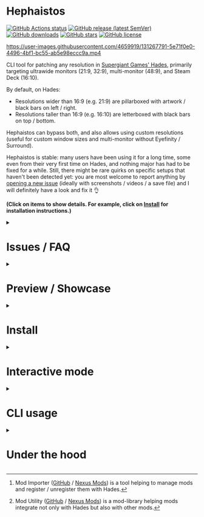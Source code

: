 # Hephaistos

[![GitHub Actions status](https://img.shields.io/github/actions/workflow/status/nbusseneau/hephaistos/build-release.yaml?branch=main)](https://github.com/nbusseneau/hephaistos/actions/workflows/build-release.yaml?query=branch%3Amain)
[![GitHub release (latest SemVer)](https://img.shields.io/github/v/release/nbusseneau/hephaistos)](https://github.com/nbusseneau/hephaistos/releases/latest)
[![GitHub downloads](https://img.shields.io/github/downloads/nbusseneau/hephaistos/total)](https://github.com/nbusseneau/hephaistos/releases)
[![GitHub stars](https://img.shields.io/github/stars/nbusseneau/hephaistos)](https://github.com/nbusseneau/hephaistos/stargazers)
[![GitHub license](https://img.shields.io/github/license/nbusseneau/hephaistos)](https://github.com/nbusseneau/hephaistos/blob/main/LICENSE)

https://user-images.githubusercontent.com/4659919/131267791-5e71f0e0-4496-4bf1-bc55-ab5e98eccc9a.mp4

CLI tool for patching any resolution in [Supergiant Games' Hades](https://store.steampowered.com/app/1145360/Hades/), primarily targeting ultrawide monitors (21:9, 32:9), multi-monitor (48:9), and Steam Deck (16:10).

By default, on Hades:

- Resolutions wider than 16:9 (e.g. 21:9) are pillarboxed with artwork / black bars on left / right.
- Resolutions taller than 16:9 (e.g. 16:10) are letterboxed with black bars on top / bottom.

Hephaistos can bypass both, and also allows using custom resolutions (useful for custom window sizes and multi-monitor without Eyefinity / Surround).

Hephaistos is stable: many users have been using it for a long time, some even from their very first time on Hades, and nothing major has had to be fixed for a while.
Still, there might be rare quirks on specific setups that haven't been detected yet: you are most welcome to report anything by [opening a new issue](https://github.com/nbusseneau/hephaistos/issues/new) (ideally with screenshots / videos / a save file) and I will definitely have a look and fix it&nbsp;👌

**(Click on items to show details. For example, click on [Install](#install) for installation instructions.)**

<details>
<summary><h1>Issues / FAQ</h1></summary>

**(Click on items to show details)**

<details>
<summary><h3>Black / empty bars on the main menu and other menus in game (e.g. Mirror of Night)</h3></summary>

**Short answer:** Hephaistos cannot resize static assets such as animations / FMVs (e.g. main menu) and most on-screen artwork (e.g. in-game menus, dialogues): they will stay at 16:9 in the center of the screen.

**Longer answer:** These static assets were designed by Supergiant Games with the assumption of a 1920x1080 viewport. If Hephaistos were to resize them to fit the screen, they would either have to be distorted (which would be very ugly) or cut (which loses information and would not work for menus anyway, because there are often buttons on the edges that would be cut). Instead, Hephaistos simply centers them, which is why black bars or empty bars are displayed: Hephaistos cannot "invent" something to display instead 😉

There is one exception to the rule: fullscreen overlays (e.g. red flash when getting hit, dialogue dimming) are resized to fit the whole screen instead of being kept in the center. This is done because fullscreen overlays can be stretched without visual artifacts.

Also of note: there are a few assets that actually extend beyond 1920x1080, so these extra bits will now be displayed since the artwork is centered (e.g. Chaos dialogue, Pact of Punishment menu). This was impossible to tell from the original game (since it was cut at 1920x1080), so you are in fact getting a bit more of Hades artwork when using Hephaistos 😁

</details>

<details>
<summary><h3><code>Windows protected your PC</code> popup when trying to run Hephaistos</h3></summary>

Windows SmartScreen is being extra paranoid because Hephaistos is not an EV-signed executable (this costs money).
To run Hephaistos, click on `More info` in the center of the screen and then `Run anyway`.

Note: if you are a power user, you may want to disable Windows SmartScreen altogether (`Reputation-based protection settings` > turn `Potentially unwanted app blocking` off).

</details>

<details>
<summary><h3>Antivirus software says Hephaistos is a virus</h3></summary>

This is a false positive due to Hephaistos containing hex editing code (required for patching Hades' executables) and using PyInstaller for packaging.
It is common for hex-editing PyInstaller-based programs to get falsely detected by AV software and there is nothing I can do about it (see [here](https://github.com/pyinstaller/pyinstaller/blob/develop/.github/ISSUE_TEMPLATE/antivirus.md)).

All I can do is tell you that if you downloaded Hephaistos from this GitHub repository, you are safe to run it (the Windows build is automatically bundled with PyInstaller and directly uploaded to GitHub by GitHub runners themselves, there is very little chance it was tampered with in any way).
If you don't want to trust `hephaistos.exe`, I would recommend reading the source code and using the Python version yourself.

Another solution I would suggest is to remove your antivirus software and stick with the default Windows Defender antivirus. Unlike in ancient times, Windows does a good job at protecting users nowadays, and it also seems not to falsely detect `hephaistos.exe` as a virus (well, at least in most cases). This will also boost your PC performance because third party AV software is very bad for performance (and there is nothing you can do about it).

</details>

<details>
<summary><h3>I thought Supergiant Games said ultrawide was not possible. Why did they lie?</h3></summary>

This is what Supergiant Games said ([source](https://steamcommunity.com/app/1145360/discussions/0/4436564907312758813#c4436564907314425087)):

> Hades is a 2D game and many aspects of it are built around the 16:9 aspect ratio. We cannot just extend the game viewport to ultrawide resolution without introducing a wide variety of problems.

**Short answer:** Personally, I don't think SGG was lying. I've seen the "wide variety of problems" they are talking about, and I believe they said this because of technical debt in their tool chain that'd be impossible for them address properly in a timely manner (it would cost too much).

**Longer answer:** There were definitely a lot of things of fix, this mod was more involved than the typical ultrawide fix mod. The vast majority of ultrawide fixes are for 3D games where one only needs to remove intentional limitations on viewport / aspect ratio with a hex patch (example: Horizon Zero Dawn), hence why generic solutions such as [SUWSF](https://github.com/PhantomGamers/SUWSF) are very useful. In Hades' case, the UI is very, very elaborate (many different menus, each with their own on-screen artworks and interactions), hence an ad-hoc solution dynamically re-adjusting UI elements was required, resulting in a tremendous amount of additional custom work so that individual UI elements are properly positioned after resizing the viewport.

I can see why SGG would not want to invest in supporting this in an official capacity. As a modder if something's not working perfectly well in the modded resolution I can just say "eh, whatever", whereas a less-than-perfect implementation from SGG might be considered botched by users (and rightfully so: if you state you are supporting a resolution, then of course users will expect it to be supported).

After reverse engineering the thing, it seems to me their UI / UX tool stack (e.g. whatever the artists / designers use to create the HUD) would need a huge refactoring to allow for proper support of arbitrary aspect ratios. Deriving from the fixes I had to do, I'm 99% sure the 16:9 limitation actually exists solely due to how their custom in-house tools happened to evolve over the years (they have been reusing stuff since Bastion), and the fact all their games are limited in a similar way is just a byproduct of this (it's basically technical debt). Assuming they did address it, then on top of that they'd have to have people that actually do test arbitrary aspect ratios, and think about how to handle every edge case, etc.

From a business perspective, it's a trade off between the investment required for such a small user base vs. the need / want to gain respect from this small user base, and I'm not blaming SGG for not doing it considering their resources: it's not a huge AAA, this type of complex technical debt is not free to address (it's actually very costly), and at some point business decisions need to be made.

Also, remember that they stopped active development work on Hades a long while ago. We can always hope that at some point they'll be able to address this technical debt and have their next games support ultrawide officially...! 🤞

</details>

<details>
<summary><h3>Can I get banned for using Hephaistos?</h3></summary>

No. Hades is an offline game and is not tamper-protected on any platform (e.g. no VAC on Steam): you will not get banned.

</details>

<details>
<summary><h3>Do achievements still work when using Hephaistos?</h3></summary>

**Short answer:** Yes. Hades uses client-side achievements (i.e. achievements are managed by the game, not by Steam / Epic Games / Microsoft Store) and Hephaistos does not touch anything achievements-related: achievements still work exactly like in the original game.

**Longer answer:** No matter the platform (Steam, Epic Games, Microsoft Store), achievements can be of 2 types: client (offline checks) or server (online checks).

Client achievements are most common. In this mode, achievements are handled client-side (i.e. by the game), offline. There is no check or anything done by the platform: the client sends a message saying "unlock X achievement on Y game" and platform says "sure". This is why you can use [Steam Achievement Manager](https://github.com/gibbed/SteamAchievementManager) to unlock (and even relock) any client achievement of your choice without any consequences. Client achievements are basically "we don't care if anyone cheats, this is only for fun" achievements.

Server achievements are less common. In this mode, achievements are handled server-side (i.e. by the game server or the platform), online. This makes it harder to cheat achievements because the client does not have direct control over achievement checks. If the client (i.e. the game) is also tamper-protected (e.g. Steam's VAC system), then cheating is extremely hard / impossible. Server achievements are basically "serious" achievements.

Any game (no matter if offline or online) can use any type of achievements (client or server). There can even be a mix of both client and server achievements on the same game. With that said:

- Offline games will almost always use client achievements. It is very rare for offline games to use server achievements.
- Online games will typically either:
  - Use only client achievements (and rarely a few server achievements, usually newer achievements added after release).
  - Use only server achievements (and rarely a few client achievements, usually older legacy achievements added before release).

In any case, the takeaway is that there is no reason any mod would disable achievements on any game without tamper-protection:

- Client achievements should not be disabled by the mod (unless you specifically use a mod that says it does that).
- Server achievements cannot be disabled by the mod, period.

However, if the game does use tamper-protection, then you don't want to use any mod at all (even if the mod actually does nothing) because you'd get flagged just because your game has been modified.

In Hades' case, the game is offline, only uses client achievements, and is not tamper-protected. Hephaistos does not touch anything achievements-related: achievements still work exactly like in the original game, so you may do whatever you want with the achievements including using [Steam Achievement Manager](https://github.com/gibbed/SteamAchievementManager) to unlock / relock all of them if you please.

</details>

<details>
<summary><h3>How can I support Hephaistos? Do you have a Patreon or anything? </h3></summary>

Thank you very much, you're not the first one to ask but I don't want to accept donations.
I would instead suggest you spend the money to gift Hades to someone, or to buy another indie game (may I recommend Hotline Miami? 🤩).

</details>

<details>
<summary><h3>Why is it spelled Hephaistos and not Hephaestus / Hephaestos?</h3></summary>

_Ἥφαιστος_ in Ancient Greek can be [transliterated](https://en.wikipedia.org/wiki/Romanization_of_Greek) closest to _Hḗphaistos_. Apparently this is also the ["chiefly academic"](https://en.wiktionary.org/wiki/Hephaestus#Alternative_forms) term. Anyway it was mostly a little fun for myself :)

</details>

</details>

<details>
<summary><h1>Preview / Showcase</h1></summary>

## Before / after comparisons

**(Click on items to show details)**

<details>
<summary>21:9</summary>

![21-9_vanilla](https://user-images.githubusercontent.com/4659919/178168394-99b68f49-b391-4fa9-9f5b-89be99981a91.jpg)
![21-9_hephaistos](https://user-images.githubusercontent.com/4659919/178168395-2f730460-a8c8-4d11-8a35-8f3b0c003626.jpg)

</details>

<details>
<summary>32:9</summary>

![32-9_vanilla](https://user-images.githubusercontent.com/4659919/178283682-45ed919f-a156-4fab-a977-137cf711651e.jpg)
![32-9_hephaistos](https://user-images.githubusercontent.com/4659919/178281266-73f3e3f2-f47a-4d91-8705-16c3d8274ba2.jpg)

</details>

<details>
<summary>48:9 / triple screen (with HUD centered)</summary>

![48-9_vanilla](https://user-images.githubusercontent.com/4659919/178281805-5c43f3e4-cdde-44cb-ba26-e5648c054007.jpg)
![48-9_hephaistos](https://user-images.githubusercontent.com/4659919/178281402-53ad9ba3-32a4-4906-b6f5-0127e13991a1.jpg)

</details>

<details>
<summary>16:10 / Steam Deck</summary>

![SteamDeck](https://user-images.githubusercontent.com/4659919/178277503-b13e6e74-9527-41dd-8cf4-d52fee010b64.jpg)

</details>

## Additional screenshots

**(Click on items to show details)**

<details>
<summary>21:9</summary>

<img src="https://user-images.githubusercontent.com/4659919/131758654-652b8a8f-6bf9-472e-b645-98b257eaf05d.png" width="45%"></img> <img src="https://user-images.githubusercontent.com/4659919/131758678-340cbe57-bc92-473d-9df4-76f0e2b7470d.png" width="45%"></img> <img src="https://user-images.githubusercontent.com/4659919/178073900-dbcb9560-5635-444d-8327-676d2b316335.jpg" width="45%"></img> <img src="https://user-images.githubusercontent.com/4659919/178073861-1f73bcc2-69ca-4c01-91ee-a808c82e5a8a.jpg" width="45%"></img>

</details>

<details>
<summary>32:9</summary>

<img src="https://user-images.githubusercontent.com/4659919/131758668-e2ace1db-fefa-4aa8-a1de-d9271eeb5e3e.png" width="45%"></img> <img src="https://user-images.githubusercontent.com/4659919/131758683-2baf86f6-0214-4748-9e86-8cf3ee7c9e83.png" width="45%"></img> <img src="https://user-images.githubusercontent.com/4659919/178073909-3d955440-1bd7-4cc6-9fae-a06a2a1c39a9.jpg" width="45%"></img> <img src="https://user-images.githubusercontent.com/4659919/178073940-9e1963af-dac7-4317-ab81-57aa0b42f2a1.jpg" width="45%"></img>

</details>

<details>
<summary>48:9 / triple screen (with HUD centered)</summary>

<img src="https://user-images.githubusercontent.com/4659919/132792501-fcbcbf9a-5b02-4f2c-a6e3-da90fb7d0393.jpg" width="45%"></img> <img src="https://user-images.githubusercontent.com/4659919/132792617-79dfd680-0102-4564-9944-d33fb2b057b8.jpg" width="45%"></img> <img src="https://user-images.githubusercontent.com/4659919/178073914-473560fe-872b-47a9-b1d0-95152e92f11c.jpg" width="45%"></img> <img src="https://user-images.githubusercontent.com/4659919/178073931-b43d2240-0a25-4554-aece-f9f306776d0a.jpg" width="45%"></img>

</details>

<details>
<summary>16:10 / Steam Deck</summary>

<img src="https://user-images.githubusercontent.com/4659919/178074465-a920265d-401c-4adb-b7e5-37b50d334f3b.jpg" width="45%"></img> <img src="https://user-images.githubusercontent.com/4659919/178074470-0a0281ec-1fae-47e5-bd13-e57823629c71.jpg" width="45%"></img> <img src="https://user-images.githubusercontent.com/4659919/178074482-0d25d9da-4bb2-473a-9a4f-7c45bb666fa3.jpg" width="45%"></img> <img src="https://user-images.githubusercontent.com/4659919/178074474-fb093287-21f7-4356-b899-da9bbd2ea98e.jpg" width="45%"></img>

</details>

> ℹ️ More images can be found over at [Nexus Mods](https://www.nexusmods.com/hades/mods/107?tab=images) and [WSGF](https://www.wsgf.org/dr/hades/en).

</details>

<details>
<summary><h1>Install</h1></summary>

Hephaistos can be downloaded as an executable for Windows, macOS, and Linux, or as a Python archive, and must be placed in the `Hades` directory. **(Click on items to show details)**

<details>
<summary>Windows</summary>

- Download [hephaistos-windows.zip](https://github.com/nbusseneau/hephaistos/releases/latest/download/hephaistos-windows.zip).
- Extract the archive. You should get an `hephaistos.exe` executable.
- Move `hephaistos.exe` to the `Hades` directory. It must be placed right next to the default Hades files:
  - Steam / Epic Games / Heroic
    ```
    Hades/
    ├── Content/
    ├── x64/
    ├── x64Vk/
    ├── x86/
    └── hephaistos.exe
    ```
    > ⚠️&nbsp;If you don't know where `Hades` is, Hephaistos can try to give you a tip by auto-detecting from Steam / Epic Games / Heroic configuration files: double-click `hephaistos.exe`.
    > Note that you still have to move `hephaistos.exe` to the `Hades` directory manually before continuing.
  - Microsoft Store
    ```
    Hades/
    ├── Content/
    │   ├── Content/
    │   ├── ja/
    │   ├── Hades.exe
    │   └── ...
    ├── [hidden file] E0A69B86-F3DD-416D-BCA8-3782255B0B74
    ├── [hidden file] ...
    └── hephaistos.exe
    ```
    > ⚠️&nbsp;If you don't know where `Hades` is, reinstall Hades from the Microsoft Store: you can then choose where Hades will be located.
    > Note that you still have to move `hephaistos.exe` to the `Hades` directory manually before continuing.
    </details>

<details>
<summary>macOS</summary>

- Download [hephaistos-macos.zip](https://github.com/nbusseneau/hephaistos/releases/latest/download/hephaistos-macos.zip).
- Extract the archive. You should get an `hephaistos` executable.
- Move `hephaistos` to the `Hades` directory. It must be placed right next to the default Hades files:
  ```
  Hades/
  ├── Game.macOS.app/
  └── hephaistos
  ```
  > ⚠️&nbsp;If you don't know where `Hades` is, Hephaistos can try to give you a tip by auto-detecting from Steam / Epic Games configuration files: drag the `hephaistos` file onto the Terminal application icon and run it.
  > Note that you still have to move `hephaistos` to the `Hades` directory manually before continuing.
  </details>

<details>
<summary>Linux / Steam Deck</summary>

- Download [hephaistos-linux.zip](https://github.com/nbusseneau/hephaistos/releases/latest/download/hephaistos-linux.zip).
- Extract the archive. You should get an `hephaistos` executable.
- Move `hephaistos` to the `Hades` directory. It must be placed right next to the default Hades files:
  ```
  Hades/
  ├── Content/
  ├── x64/
  ├── x64Vk/
  ├── x86/
  └── hephaistos
  ```
  > ⚠️&nbsp;If you don't know where `Hades` is, Hephaistos can try to give you a tip by auto-detecting from Steam / Heroic configuration files: run `./hephaistos` in terminal (on Steam Deck: right-click > `Run in Konsole`).
  > Note that you still have to move `hephaistos` to the `Hades` directory manually before continuing.
  </details>

<details>
<summary><b>[Advanced]</b> Python</summary>

- **[⚠️ Python version requirement]** Hephaistos was coded for 3.10 (3.11 will work but with `distutils` deprecation warnings, 3.12 will not work as `distutils` are removed, see [#39](https://github.com/nbusseneau/hephaistos/issues/39)).
- Download [hephaistos-python.zip](https://github.com/nbusseneau/hephaistos/releases/latest/download/hephaistos-python.zip).
- Extract the archive. You should get `hephaistos`, `hephaistos-data` and `sjson` directories.
- Move all directories to the `Hades` directory. They must be placed right next to the default Hades files (see Windows / macOS / Linux entries above for more details).
</details>

Once Hephaistos is placed in the `Hades` directory, you are ready to use it:

- **[Easy]** Use Hephaistos' interactive instructions: see [Interactive mode](#interactive-mode).
- **[Advanced]** Use Hephaistos subcommands from the command line: see [CLI usage](#cli-usage).

</details>

<details>
<summary><h1>Interactive mode</h1></summary>

- **Windows:** double-click on `hephaistos.exe`
- **macOS:** drag the `Hades` directory onto the Terminal application icon > run `./hephaistos`
- **Linux / Steam Deck:** run `./hephaistos` in terminal (on Steam Deck: right-click > `Run in Konsole`)
- **Python:** run `python -m hephaistos`

When running Hephaistos in interactive mode, Hephaistos will guide you through the steps:

```
Hi! This interactive wizard will help you to set up Hephaistos.
Note: while Hephaistos can be used in interactive mode for basic usage, you will need to switch to non-interactive mode for any advanced usage. See the README for more details.

Current version: v1.x.y
Latest version: v1.x.y

Pick an option:
1. Patch Hades using Hephaistos
2. Restore Hades to its pre-Hephaistos state
3. Check current Hades / Hephaistos status
4. Exit
Choice:
```

Type `1` to pick the patch option. Hephaistos will again prompt you for your resolution and preferences, and then patch Hades:

```
INFO:hephaistos:Using resolution: (3840, 1600)
INFO:hephaistos:Using '--scaling=hor+': computed patch viewport (2592, 1080)
INFO:hephaistos:Using '--hud=expand': HUD will be expanded horizontally / vertically
INFO:hephaistos:Patched 'x64\EngineWin64s.dll'
INFO:hephaistos:Reading SJSON data (this operation can take time, please be patient)
...
INFO:hephaistos:Installed Lua mod to 'Content\Mods\Hephaistos'
INFO:hephaistos:Patched 'Content\Scripts\RoomManager.lua' with hook 'Import "../Mods/Hephaistos/Hephaistos.lua"'

Press any key to continue...
```

> ⚠️&nbsp;Reading SJSON data can take time depending on your CPU and hard drive, please be patient&nbsp;⏳

Hades binaries are now patched to work with the chosen resolution.
Start the game and try it out for a bit.

Once done, use Hephaistos again, but this time type `2` to pick the restore option:

```
INFO:hephaistos:Restored backups from 'hephaistos-data\backups' to '.'
INFO:hephaistos:Discarded hashes at 'hephaistos-data\hashes'
INFO:hephaistos:Discarded SJSON data at 'hephaistos-data\sjson-data'
INFO:hephaistos:Uninstalled Lua mod from 'Content\Mods\Hephaistos'
```

Hades binaries are now restored to their pre-Hephaistos state.

Do note that every time it receives an update, Hades will automatically revert to its default resolution, and Hephaistos must be reapplied.
If in doubt, type `3` to pick the status option and check the current Hades / Hephaistos status.

This concludes the tutorial.
I hope you'll enjoy Hephaistos&nbsp;🥳

</details>

<details>
<summary><h1>CLI usage</h1></summary>

- **Executable:** `hephaistos -h`
- **Python:** `python -m hephaistos -h`

Hephaistos is mostly self-documented via the CLI help.
Use `hephaistos -h` to find the available subcommands (`patch`, `restore`, etc.) which themselves are documented (e.g. `hephaistos patch -h`).

Add the `-v` flag to print information about what Hephaistos is doing under the hood.
The flag may be repeated twice (`-vv`) to display debug output.

## `patch`-specific information

You can safely `patch` and re-`patch` multiple times in a row as Hephaistos always patches based on backups of the original files.
There is no need to use `restore` in-between `patch` calls: `restore` should only be used to rollback to original.

Every time it receives an update, Hades will automatically revert to its original resolution, and Hephaistos must be reapplied.
Trying to re-`patch` after a game update will be blocked as Hephaistos detects something happened outside of its control:

```console
> hephaistos patch 3440 1440
ERROR:hephaistos:Hash file mismatch: 'XXX' was modified.
ERROR:hephaistos:Was the game updated? Re-run with '--force' to discard previous backups and re-patch Hades from its current state.
```

And `status` will confirm this:

```console
> hephaistos status
Hades was patched with Hephaistos, but Hades files were modified. Was the game updated?
```

Since the game was updated, the previous backups can be safely discarded.
Use `--force` to repatch and create new backups:

```bat
hephaistos patch 3440 1440 --force
```

### `--scaling`

`patch` supports the following scaling algorithms: **(Click on items to show details)**

<details>
<summary><code>hor+</code> (Hor+ scaling, default for wider aspect ratios)</summary>

Expand aspect ratio and field of view horizontally, keep vertical height / field of view.
This is the default scaling used by Hephaistos for aspect ratios wider than 16:9 (e.g. 21:9), and recommended for general usage as it strives to keep the experience as close to the original as possible.

![scaling_21-9_vanilla](https://user-images.githubusercontent.com/4659919/178168549-5123c4fd-2d35-4f6a-904c-3112806bafb7.jpg)
![scaling_21-9_hor+](https://user-images.githubusercontent.com/4659919/178168543-66e6d0e3-ecd9-4903-bfd1-20062822a31b.jpg)

</details>

<details>
<summary><code>vert+</code> (Vert+ scaling, default for taller aspect ratios)</summary>

Expand aspect ratio and field of view vertically, keep horizontal height / field of view.
This is the default scaling used by Hephaistos for aspect ratios taller than 16:9 (e.g. 16:10), and recommended for general usage as it strives to keep the experience as close to the original as possible.

<img src="https://user-images.githubusercontent.com/4659919/178176245-1b790773-7355-4f42-ac6b-15e4e649aa30.jpg" width="45%"></img> <img src="https://user-images.githubusercontent.com/4659919/178168540-bfebde73-d906-4f3b-9cc2-fa83a50f2f28.jpg" width="45%"></img>

</details>

<details>
<summary><code>pixel</code> (pixel-based scaling)</summary>

Expand field of view in all directions without applying any scaling, disregarding aspect ratios.
This scaling is not recommended for general usage as it effectively "zooms out" the camera and thus does not keep the experience close to the original, but it's fun if you have a big screen and want to see more of the screen at once.

![scaling_21-9_vanilla](https://user-images.githubusercontent.com/4659919/178168549-5123c4fd-2d35-4f6a-904c-3112806bafb7.jpg)
![scaling_21-9_pixel](https://user-images.githubusercontent.com/4659919/178168547-0f20a2fa-76ef-4a33-8ea9-a4abb0cedb6b.jpg)

</details>

### `--hud`

`patch` supports the following HUD resizing modes: **(Click on items to show details)**

<details>
<summary><code>expand</code> (default for most aspect ratios)</summary>

Expand the HUD horizontally and vertically.
Static HUD elements will be repositioned to their intended location for the new screen size, e.g. health indicator will be in the bottom left, resource indicator will be in the bottom right.
This is the default HUD resizing mode used by Hephaistos for 16:10, 21:9, and 32:9, but note that you may want to try out `--hud=center` for 32:9 to see what you prefer.

![hud_21-9-vanilla](https://user-images.githubusercontent.com/4659919/178168394-99b68f49-b391-4fa9-9f5b-89be99981a91.jpg)
![hud_21-9_expand](https://user-images.githubusercontent.com/4659919/178168395-2f730460-a8c8-4d11-8a35-8f3b0c003626.jpg)

</details>

<details>
<summary><code>center</code> (default for 48:9 and wider)</summary>

Keep HUD in the center of the screen with the same size as the original 16:9 HUD.
Screen size will change but HUD will not move, static HUD elements will remain at their default 16:9 position.
This is the default HUD resizing mode used by Hephaistos for 48:9 and wider.

![hud_21-9-vanilla](https://user-images.githubusercontent.com/4659919/178168394-99b68f49-b391-4fa9-9f5b-89be99981a91.jpg)
![hud_21-9_center](https://user-images.githubusercontent.com/4659919/178168396-37eb931d-0158-409c-8e8d-702e37fa5435.jpg)

</details>

### `--no-custom-resolution`

By default, `patch` patches a custom resolution in the [`ProfileX.sjson` configuration file](https://www.pcgamingwiki.com/wiki/Hades#Configuration_file.28s.29_location) by updating its `WindowWidth`/`WindowHeight` and `X`/`Y` values.

This has two advantages:

- Ensure the game runs at the preferred resolution.
  - Useful when inadvertently switching to a wrong resolution from the game settings.
  - Useful when playing Hades on a secondary monitor.
- Allow running the game in windowed mode at a specific size.
  - Useful for choosing your own window size in windowed mode.
  - Useful for spanning the game window over multi-monitor without Eyefinity / Surround.

Neither of these are possible in the vanilla game: only the resolutions from the main display are offered from the game settings and the game window cannot be freely resized.

While not recommended, you may use `--no-custom-resolution` if you wish not to force custom resolution through `ProfileX.sjson`.
This is mostly useful for development purposes.

## Miscellaneous options

### `--hades-dir`

By default, Hephaistos assumes that it has been placed in the `Hades` directory.
If it fails to detect Hades files, it will try to auto-detect `Hades` location from Steam / Epic Games / Heroic configuration files and ask to be relocated.

You may use `--hades-dir` to manually specify where `Hades` is located, e.g. if you want to store Hephaistos and its files in a different location than the `Hades` directory.

### `--no-modimporter`

Hephaistos is compatible with Mod Importer[^modimporter] (>= 1.3.0).
If Hephaistos detects it is available, it will run `modimporter` to register / unregister itself during `patch` and `restore` operations, instead of manually editing `Content\Scripts\RoomManager.lua`.

While not recommended, this can be bypassed with `--no-modimporter`, in which case Hephaistos will not run `modimporter` even if detected.
This is mostly useful for development purposes.

</details>

<details>
<summary><h1>Under the hood</h1></summary>

Hades uses an internal 1920x1080 viewport with static scaling (i.e. it can only played at 16:9, no matter the display resolution).

To bypass this limitation, Hephaistos patches the game's files with an ad-hoc viewport computed depending on chosen resolution and scaling algorithm:

```console
> hephaistos patch 3440 1440 -v
INFO:hephaistos:Using resolution: (3440, 1440)
INFO:hephaistos:Using '--scaling=hor+': computed patch viewport (2580, 1080)
INFO:hephaistos:Using '--hud=expand': HUD will be expanded horizontally / vertically
INFO:hephaistos:Patched 'x64\EngineWin64s.dll'
...
INFO:hephaistos:Installed Lua mod 'hephaistos/lua' to 'Content/Mods/Hephaistos'
INFO:hephaistos:Patched 'Content/Scripts/RoomManager.lua' with hook 'Import "../Mods/Hephaistos/Hephaistos.lua"'

> hephaistos patch 1280 800 -v
INFO:hephaistos:Using resolution: (1280, 800)
INFO:hephaistos:Using '--scaling=vert+': computed patch viewport (1920, 1200)
...
```

- Backends' engine DLLs are hex patched to expand the resolution and camera viewports.
- Resource SJSON files are patched to resize / move around GUI elements.
- Gameplay Lua scripts are extended with a Lua mod recalculating sizes / positions of GUI elements.

> ℹ️ Hephaistos is compatible with Mod Utility[^modutil] (>= 2.2.0). If available, it will leverage `ModUtil` hook functions rather than its own custom hooks.
> This makes Hephaistos more compatible with other `ModUtil`-based mods if they also are hooking onto the same functions as Hephaistos (though it still won't magically fix conflicts or new GUI elements from other mods that Hephaistos wasn't tailored to).

While patching, Hephaistos stores:

- A backup of the original files.
  - Allows restoring Hades to its pre-patch state if need be.
- File hashes of the patched files.
  - Allows detecting any outside modifications made to the files -- mostly for detecting game updates.
  - Allows detecting if we are repatching a previously patched installation, in which case the original files are used as basis for in-place repatching without an intermediate restore operation.
- (If patching an SJSON) A JSON-serialized `dict` of the deserialized original SJSON data.
  - Speeds up in-place repatching as we avoid the need to deserialize the original SJSON data again (which is very slow, while deserializing the JSON is instantaneous).

Everything is stored under the `hephaistos-data` directory.

## Why did you make this, and how did you know what to patch?

I love Hades and am an ultrawide player myself.
I decided to try my hand at modding ultrawide support by decompiling Hades and reverse-engineering the viewport logic just to see if I could, and here we are&nbsp;😄

See [this blog post](https://nicolas.busseneau.fr/en/blog/2021/04/hades-ultrawide-mod) for more details about Hephaistos' genesis.

[^modimporter]: Mod Importer ([GitHub](https://github.com/SGG-Modding/sgg-mod-modimporter) / [Nexus Mods](https://www.nexusmods.com/hades/mods/26)) is a tool helping to manage mods and register / unregister them with Hades.
[^modutil]: Mod Utility ([GitHub](https://github.com/SGG-Modding/sgg-mod-modutil) / [Nexus Mods](https://www.nexusmods.com/hades/mods/27)) is a mod-library helping mods integrate not only with Hades but also with other mods.

</details>
